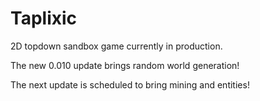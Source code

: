 <h1>Taplixic</h1>
<p>2D topdown sandbox game currently in production.</p>

<p>The new 0.010 update brings random world generation!</p>

<p>The next update is scheduled to bring mining and entities!</p>
